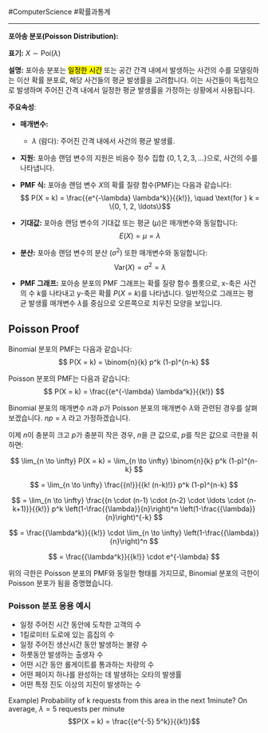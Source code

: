 #ComputerScience #확률과통계 

---
**포아송 분포(Poisson Distribution):**

**표기:** $X \sim \text{Poi}(\lambda)$

**설명:**
포아송 분포는 <mark style="background: yellow;">일정한 시간</mark> 또는 공간 간격 내에서 발생하는 사건의 수를 모델링하는 이산 확률 분포로, 해당 사건들의 평균 발생률을 고려합니다. 이는 사건들이 독립적으로 발생하며 주어진 간격 내에서 일정한 평균 발생률을 가정하는 상황에서 사용됩니다.

**주요속성**:
- **매개변수:**
	- $\lambda$ (람다): 주어진 간격 내에서 사건의 평균 발생률.

- **지원:**
	포아송 랜덤 변수의 지원은 비음수 정수 집합 $\{0, 1, 2, 3, \ldots \}$으로, 사건의 수를 나타냅니다.

- **PMF 식:**
	포아송 랜덤 변수 $X$의 확률 질량 함수(PMF)는 다음과 같습니다:
$$ P(X = k) = \frac{{e^{-\lambda} \lambda^k}}{{k!}}, \quad \text{for } k = \{0, 1, 2, \ldots\}$$

- **기대값:**
	포아송 랜덤 변수의 기대값 또는 평균 ($\mu$)은 매개변수와 동일합니다:
$$ E(X) = \mu = \lambda $$

- **분산:**
	포아송 랜덤 변수의 분산 ($\sigma^2$) 또한 매개변수와 동일합니다:
$$ \text{Var}(X) = \sigma^2 = \lambda $$

- **PMF 그래프:**
	포아송 분포의 PMF 그래프는 확률 질량 함수 플롯으로, x-축은 사건의 수 $k$를 나타내고 y-축은 확률 $P(X = k)$를 나타냅니다. 일반적으로 그래프는 평균 발생률 매개변수 $\lambda$를 중심으로 오른쪽으로 치우친 모양을 보입니다.



## Poisson Proof

Binomial 분포의 PMF는 다음과 같습니다:
$$ P(X = k) = \binom{n}{k} p^k (1-p)^{n-k} $$

Poisson 분포의 PMF는 다음과 같습니다:
$$ P(X = k) = \frac{{e^{-\lambda} \lambda^k}}{{k!}} $$

Binomial 분포의 매개변수 $n$과 $p$가 Poisson 분포의 매개변수 $\lambda$와 관련된 경우를 살펴보겠습니다. $np = \lambda$ 라고 가정하겠습니다.

이제 $n$이 충분히 크고 $p$가 충분히 작은 경우, $n$을 큰 값으로, $p$를 작은 값으로 극한을 취하면:

$$ \lim_{n \to \infty} P(X = k) = \lim_{n \to \infty} \binom{n}{k} p^k (1-p)^{n-k} $$

$$ = \lim_{n \to \infty} \frac{{n!}}{{k! (n-k)!}} p^k (1-p)^{n-k} $$

$$ = \lim_{n \to \infty} \frac{{n \cdot (n-1) \cdot (n-2) \cdot \ldots \cdot (n-k+1)}}{{k!}} p^k \left(1-\frac{{\lambda}}{n}\right)^n \left(1-\frac{{\lambda}}{n}\right)^{-k} $$

$$ = \frac{{\lambda^k}}{{k!}} \cdot \lim_{n \to \infty} \left(1-\frac{{\lambda}}{n}\right)^n $$

$$ = \frac{{\lambda^k}}{{k!}} \cdot e^{-\lambda} $$

위의 극한은 Poisson 분포의 PMF와 동일한 형태를 가지므로, Binomial 분포의 극한이 Poisson 분포가 됨을 증명했습니다.

### Poisson 분포 응용 예시
- 일정 주어진 시간 동안에 도착한 고객의 수
- 1킬로미터 도로에 있는 흠집의 수
- 일정 주어진 생산시간 동안 발생하는 불량 수
- 하룻동안 발생하는 출생자 수
- 어떤 시간 동안 롤게이트를 통과하는 차량의 수
- 어떤 페이지 하나를 완성하는 데 발생하는 오타의 발생률
- 어떤 특정 진도 이상의 지진이 발생하는 수 

Example)
Probability of k requests from this area in the next 1minute?
On average, $\lambda = 5$ requests per minute
$$P(X = k) = \frac{{e^{-5} 5^k}}{{k!}}$$
